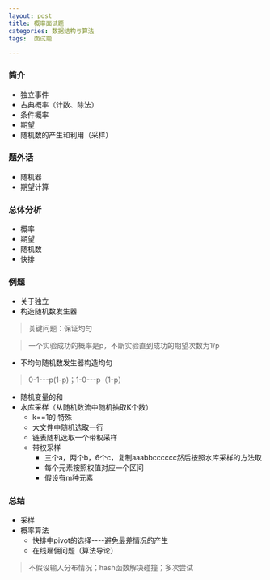 ```yaml
---
layout: post
title: 概率面试题
categories: 数据结构与算法 
tags:  面试题

---
```


### 简介 ###

- 独立事件
- 古典概率（计数、除法）
- 条件概率
- 期望
- 随机数的产生和利用（采样）

### 题外话 ###
- 随机器
- 期望计算

### 总体分析 ###
- 概率
- 期望
- 随机数
- 快排

### 例题 ###
- 关于独立
- 构造随机数发生器
> 关键问题：保证均匀

> 一个实验成功的概率是p，不断实验直到成功的期望次数为1/p

- 不均匀随机数发生器构造均匀
> 0-1---p(1-p)；1-0---p（1-p）

- 随机变量的和
- 水库采样（从随机数流中随机抽取K个数）
	- k==1的 特殊
	- 大文件中随机选取一行
	- 链表随机选取一个带权采样
	- 带权采样
		- 三个a，两个b，6个c，复制aaabbcccccc然后按照水库采样的方法取
		- 每个元素按照权值对应一个区间
		- 假设有m种元素
		
### 总结 ###
- 采样
- 概率算法
	- 快排中pivot的选择----避免最差情况的产生
	- 在线雇佣问题（算法导论）
> 不假设输入分布情况；hash函数解决碰撞；多次尝试